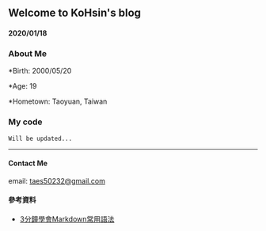 ## Welcome to KoHsin's blog 
#### 2020/01/18


### About Me

*Birth: 2000/05/20

*Age: 19

*Hometown: Taoyuan, Taiwan

### My code

```
Will be updated...
```
---

#### Contact Me

email: <taes50232@gmail.com>
 
 
 

#### 參考資料
* [3分鐘學會Markdown常用語法](https://tiida54.github.io/2018/01/03/3%E5%88%86%E9%90%98%E5%AD%B8%E6%9C%83Markdown%E5%B8%B8%E7%94%A8%E8%AA%9E%E6%B3%95/)
